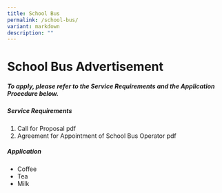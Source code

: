 ```yaml
---
title: School Bus
permalink: /school-bus/
variant: markdown
description: ""
---
```

<h1>School Bus Advertisement</h1>

<h5>To apply, please refer to the Service Requirements and the Application Procedure below.</h5>

<h5><strong>Service Requirements</strong></h5>
<ol>
  <li>Call for Proposal pdf</li>
  <li>Agreement for Appointment of School Bus Operator pdf</li>
</ol>  

<h5><strong>Application </strong></h5>
<ul>
  <li>Coffee</li>
  <li>Tea</li>
  <li>Milk</li>
</ul>  